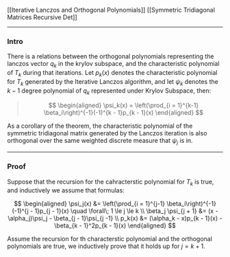 [[Iterative Lanczos and Orthogonal Polynomials]]
[[Symmetric Tridiagonal Matrices Recursive Det]]

---
### **Intro**

There is a relations between the orthogonal polynomials representing the lanczos vector $q_k$ in the krylov subspace, and the characteristic polynomial of $T_k$ during that iterations. Let $p_k(x)$ denotes the characteristic polynomial for $T_k$ generated by the Iterative Lanczos algorithm, and let $\psi_k$ denotes the $k - 1$ degree polynomial of $q_k$ represented under Krylov Subspace, then:

> $$
> \begin{aligned}
>     \psi_k(x) = \left(\prod_{i = 1}^{k-1} \beta_i\right)^{-1}(-1)^{k - 1}p_{k - 1}(x)
> \end{aligned}
> $$

As a corollary of the theorem, the characteristic polynomial of the symmetric tridiagonal matrix generated by the Lanczos iteration is also orthogonal over the same weighted discrete measure that $\psi_j$ is in. 

---
### **Proof**
Suppose that the recursion for the cahracterstic polynomial for $T_k$ is true, and inductively we assume that formulas: 

$$
\begin{aligned}
    \psi_j(x) &= \left(\prod_{i = 1}^{j-1} \beta_i\right)^{-1}
    (-1)^{j - 1}p_{j - 1}(x)
    \quad \forall\; 1 \le j \le k
    \\
    \beta_j \psi_{j + 1} &= 
    (x - \alpha_j)\psi_j - \beta_{j - 1}\psi_{j -1}
    \\
    p_k(x) &= (\alpha_k - x)p_{k - 1}(x) - \beta_{k - 1}^2p_{k - 1}(x)
\end{aligned}
$$

Assume the recursion for th characterstic polynomial and the orthogonal polynomials are true, we inductively prove that it holds up for $j = k + 1$. 

